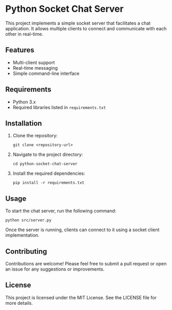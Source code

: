 # Python Socket Chat Server

This project implements a simple socket server that facilitates a chat application. It allows multiple clients to connect and communicate with each other in real-time.

## Features

- Multi-client support
- Real-time messaging
- Simple command-line interface

## Requirements

- Python 3.x
- Required libraries listed in `requirements.txt`

## Installation

1. Clone the repository:
   ```
   git clone <repository-url>
   ```

2. Navigate to the project directory:
   ```
   cd python-socket-chat-server
   ```

3. Install the required dependencies:
   ```
   pip install -r requirements.txt
   ```

## Usage

To start the chat server, run the following command:

```
python src/server.py
```

Once the server is running, clients can connect to it using a socket client implementation.

## Contributing

Contributions are welcome! Please feel free to submit a pull request or open an issue for any suggestions or improvements.

## License

This project is licensed under the MIT License. See the LICENSE file for more details.